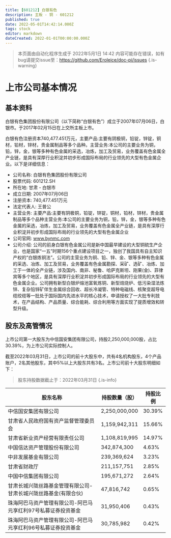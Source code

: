 ```yaml
---
title: [601212] 白银有色
description: 主板 - 铜 - 601212
published: true
date: 2022-05-01T14:42:14.000Z
tags: stock
editor: markdown
dateCreated: 2022-01-01T00:00:00.000Z
---
```


> 本页面由自动化程序生成于 2022年5月1日 14:42
> 内容可能存在错误，如有bug请提交issue至：https://github.com/Eroleice/doc-pi/issues
{.is-warning}

# 上市公司基本情况

## 基本资料

白银有色集团股份有限公司（以下简称“白银有色”）成立于2007年07月06日，白银市。于2017年02月15日在上交所主板上市。

白银有色注册资本740,477.451万元，主要产品:主要有阴极铜，铅锭，锌锭，铜材，铅材，锌材，贵金属制品等多个品种。主营业务:本公司的主要业务为铜，铅，锌，金，银等多种有色金属的采选，冶炼，加工及贸易，业务覆盖有色金属全产业链，是具有深厚行业积淀并初步形成国际布局的行业领先的大型有色金属企业。以下是详细信息：

- 公司名称: 白银有色集团股份有限公司
- 股票代码: 601212.SH
- 所在地: 甘肃 - 白银市
- 成立日期: 2007年07月06日
- 注册资本: 740,477.451万元
- 法定代表人: 王普公
- 主营业务: 主要产品:主要有阴极铜，铅锭，锌锭，铜材，铅材，锌材，贵金属制品等多个品种主营业务:本公司的主要业务为铜，铅，锌，金，银等多种有色金属的采选，冶炼，加工及贸易，业务覆盖有色金属全产业链，是具有深厚行业积淀并初步形成国际布局的行业领先的大型有色金属企业
- 公司官网: www.bynmc.com
- 公司介绍: 公司的前身白银有色金属公司是新中国最早建设的大型铜硫生产企业，也是国家“一五”时期156个重点建设项目之一，独创了我国具有自主知识产权的“白银炼铜法”。公司的主营业务为铜、铅、锌、金、银等多种有色金属的采选、冶炼、加工及贸易，业务覆盖有色金属勘探、采矿、选矿、冶炼、加工于一体的全产业链，涉及国内、南非、秘鲁、哈萨克斯坦、刚果(金)、菲律宾等多个地区，是具有深厚行业积淀并初步形成国际布局的行业领先的大型有色金属企业。公司拥有新型白银炉熔池富氧炼铜、新型焙烧炉、低污染湿法炼锌、复杂铅锌矿伴生金属综合回收、超长冷凝管、特种电磁线、核聚变超导电缆绞缆等一批处于国际国内先进水平的核心技术，申请授权了一大批专利技术，在产品结构、产品质量、综合能耗、综合利用等方面实现了提质增效和转型升级。


## 股东及高管情况

上市公司第一大股东为中信国安集团有限公司，持股2,250,000,000股，占比30.39%，为上市公司实际控制人。

截至2022年03月31日，上市公司的前十大股东中，共有4名机构股东，4个产品账户，2名其他股东，其中5%以上大股东共有3名。上市公司前十大股东明细如下：

> 股东持股数据截止于：2022年03月31日
{.is-info}

| 股东名称 | 持股数量（股） | 持股比例 |
| --- | --- | --- |
| 中信国安集团有限公司 | 2,250,000,000 | 30.39% |
| 甘肃省人民政府国有资产监督管理委员会 | 1,159,942,311 | 15.66% |
| 甘肃省新业资产经营有限责任公司 | 1,108,819,995 | 14.97% |
| 中国信达资产管理股份有限公司 | 342,874,300 | 4.63% |
| 中非发展基金有限公司 | 239,369,624 | 3.23% |
| 甘肃省财政厅 | 211,157,751 | 2.85% |
| 中国中信集团有限公司 | 195,671,272 | 2.64% |
| 甘肃长城兴陇丝路基金管理有限公司-甘肃长城兴陇丝路基金(有限合伙) | 47,816,742 | 0.65% |
| 珠海阿巴马资产管理有限公司-阿巴马元享红利97号私募证券投资基金 | 31,950,406 | 0.43% |
| 珠海阿巴马资产管理有限公司-阿巴马元享红利96号私募证券投资基金 | 30,785,982 | 0.42% |




